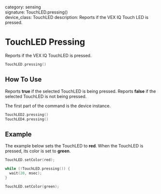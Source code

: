 category: sensing  
signature: TouchLED.pressing()  
device_class: TouchLED
description: Reports if the VEX IQ Touch LED is pressed. 

# TouchLED Pressing

Reports if the VEX IQ TouchLED is pressed.

```cpp
TouchLED.pressing()
```

## How To Use

Reports **true** if the selected TouchLED is being pressed. Reports **false** if the selected TouchLED is not being pressed.

The first part of the command is the device instance. 

```cpp
TouchLED2.pressing()
TouchLED4.pressing()
```

## Example

The example below sets the TouchLED to **red**. When the TouchLED is pressed, its color is set to **green**.

```cpp
TouchLED.setColor(red);

while (!TouchLED.pressing()) {
  wait(20, msec);
}

TouchLED.setColor(green);
```

<advanced>
</advanced>
